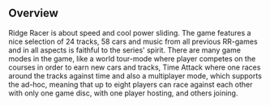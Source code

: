 ## Overview

Ridge Racer is about speed and cool power sliding.
The game features a nice selection of 24 tracks, 58 cars and music from all previous RR-games and in all aspects is faithful to the series' spirit. There are many game modes in the game, like a world tour-mode where player competes on the courses in order to earn new cars and tracks, Time Attack where one races around the tracks against time and also a multiplayer mode, which supports the ad-hoc, meaning that up to eight players can race against each other with only one game disc, with one player hosting, and others joining.